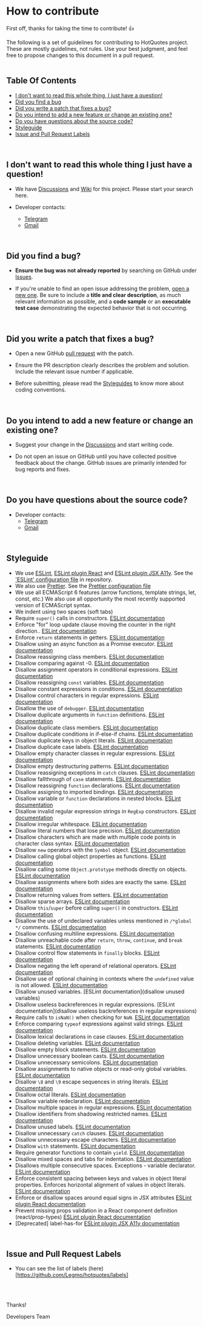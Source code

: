 

# How to contribute

First off, thanks for taking the time to contribute! :+1:
<br>

The following is a set of guidelines for contributing to HotQuotes project. These are mostly guidelines, not rules. Use your best judgment, and feel free to propose changes to this document in a pull request.
<br>
<br>

## Table Of Contents
* [I don't want to read this whole thing, I just have a question!](#i-dont-want-to-read-this-whole-thing-i-just-have-a-question)
* [Did you find a bug](#did-you-find-a-bug)
* [Did you write a patch that fixes a bug?](#did-you-find-a-bug)
* [Do you intend to add a new feature or change an existing one?](#do-you-intend-to-add-a-new-feature-or-change-an-existing-one)
* [Do you have questions about the source code?](#do-you-have-questions-about-the-source-code)
* [Styleguide](#styleguide)
* [Issue and Pull Request Labels](#issue-and-pull-request-labels)
<br>

## I don't want to read this whole thing I just have a question!

* We have [Discussions](https://github.com/Legmo/hotquotes/discussions) and [Wiki](https://github.com/Legmo/hotquotes/wiki) for this project. Please start your search here.

* Developer contacts:
   * <a href='https://t.me/degtiarev' target='_blank' title="Telegram">Telegram</a>
   * <a href='&#109;&#97;&#105;&#108;&#116;&#111;&#58;%6d%61%69%6c%40%6c%65%67%6d%6f%2e%72%75' target='_blank' title="Gmail">Gmail</a>
<br>

## Did you find a bug? ##
* **Ensure the bug was not already reported** by searching on GitHub under [Issues](https://github.com/Legmo/hotquotes/issues).

* If you're unable to find an open issue addressing the problem, [open a new one](https://github.com/Legmo/hotquotes/issues/new). Be sure to include a **title and clear description**, as much relevant information as possible, and a **code sample** or an **executable test case** demonstrating the expected behavior that is not occurring.
<br>

## Did you write a patch that fixes a bug? ##

* Open a new GitHub [pull request](https://github.com/Legmo/hotquotes/pulls) with the patch.

* Ensure the PR description clearly describes the problem and solution. Include the relevant issue number if applicable.

* Before submitting, please read the [Styleguides](#styleguides) to know more about coding conventions.
<br>

## Do you intend to add a new feature or change an existing one? ##
* Suggest your change in the [Discussions](https://github.com/Legmo/hotquotes/discussions) and start writing code.

* Do not open an issue on GitHub until you have collected positive feedback about the change. GitHub issues are primarily intended for bug reports and fixes.
<br>

## Do you have questions about the source code? ##
* Developer contacts:
   * <a href='https://t.me/degtiarev' target='_blank' title="Telegram">Telegram</a>
   * <a href='&#109;&#97;&#105;&#108;&#116;&#111;&#58;%6d%61%69%6c%40%6c%65%67%6d%6f%2e%72%75' target='_blank' title="Gmail">Gmail</a>
<br>

## Styleguide ##
* We use [ESLint](https://eslint.org), [ESLint plugin React](https://github.com/jsx-eslint/eslint-plugin-react) and [ESLint plugin JSX A11y](https://github.com/jsx-eslint/eslint-plugin-jsx-a11y/). See the ['ESLint' configuration file](https://github.com/Legmo/hotquotes/blob/master/.eslintrc.json) in repository.
* We also use [Prettier](https://prettier.io). See the [Prettier configuration file](https://github.com/Legmo/hotquotes/blob/master/.prettierrc.json)
* We use all ECMAScript 6 features (arrow functions, template strings, let, const, etc.) We also use all opportunity the most recently supported version of ECMAScript syntax.
* We indent using two spaces (soft tabs)
* Require `super()` calls in constructors. [ESLint documentation](https://eslint.org/docs/rules/constructor-super)
* Enforce "for" loop update clause moving the counter in the right direction.. [ESLint documentation](https://eslint.org/docs/rules/for-direction)
* Enforce `return` statements in getters. [ESLint documentation](https://eslint.org/docs/rules/getter-return)
* Disallow using an async function as a Promise executor. [ESLint documentation](https://eslint.org/docs/rules/no-async-promise-executor)
* Disallow reassigning class members. [ESLint documentation](https://eslint.org/docs/rules/no-class-assign)
* Disallow comparing against -0. [ESLint documentation](https://eslint.org/docs/rules/no-compare-neg-zero)
* Disallow assignment operators in conditional expressions. [ESLint documentation](https://eslint.org/docs/rules/no-cond-assign)
* Disallow reassigning `const` variables. [ESLint documentation](https://eslint.org/docs/rules/no-const-assign)
* Disallow constant expressions in conditions. [ESLint documentation](https://eslint.org/docs/rules/no-constant-condition)
* Disallow control characters in regular expressions. [ESLint documentation](https://eslint.org/docs/rules/no-control-regex)
* Disallow the use of `debugger`. [ESLint documentation](https://eslint.org/docs/rules/no-debugger)
* Disallow duplicate arguments in `function` definitions. [ESLint documentation](https://eslint.org/docs/rules/no-dupe-args)
* Disallow duplicate class members. [ESLint documentation](https://eslint.org/docs/rules/no-dupe-class-members)
* Disallow duplicate conditions in if-else-if chains. [ESLint documentation](https://eslint.org/docs/rules/no-dupe-else-if)
* Disallow duplicate keys in object literals. [ESLint documentation](https://eslint.org/docs/rules/no-dupe-keys)
* Disallow duplicate case labels. [ESLint documentation](https://eslint.org/docs/rules/no-duplicate-case)
* Disallow empty character classes in regular expressions. [ESLint documentation](https://eslint.org/docs/rules/no-empty-character-class)
* Disallow empty destructuring patterns. [ESLint documentation](https://eslint.org/docs/rules/no-empty-pattern)
* Disallow reassigning exceptions in `catch` clauses. [ESLint documentation](https://eslint.org/docs/rules/no-ex-assign)
* Disallow fallthrough of `case` statements. [ESLint documentation](https://eslint.org/docs/rules/no-fallthrough)
* Disallow reassigning `function` declarations. [ESLint documentation](https://eslint.org/docs/rules/no-func-assign)
* Disallow assigning to imported bindings. [ESLint documentation](https://eslint.org/docs/rules/no-import-assign)
* Disallow variable or `function` declarations in nested blocks. [ESLint documentation](https://eslint.org/docs/rules/no-inner-declarations)
* Disallow invalid regular expression strings in `RegExp` constructors. [ESLint documentation](https://eslint.org/docs/rules/no-invalid-regexp)
* Disallow irregular whitespace. [ESLint documentation](https://eslint.org/docs/rules/no-irregular-whitespace)
* Disallow literal numbers that lose precision. [ESLint documentation](https://eslint.org/docs/rules/no-loss-of-precision)
* Disallow characters which are made with multiple code points in character class syntax. [ESLint documentation](https://eslint.org/docs/rules/no-misleading-character-class)
* Disallow `new` operators with the `Symbol` object. [ESLint documentation](https://eslint.org/docs/rules/no-new-symbol)
* Disallow calling global object properties as functions. [ESLint documentation](https://eslint.org/docs/rules/no-obj-calls)
* Disallow calling some `Object.prototype` methods directly on objects. [ESLint documentation](https://eslint.org/docs/rules/no-prototype-builtins)
* Disallow assignments where both sides are exactly the same. [ESLint documentation](https://eslint.org/docs/rules/no-self-assign)
* Disallow returning values from setters. [ESLint documentation](https://eslint.org/docs/rules/no-setter-return)
* Disallow sparse arrays. [ESLint documentation](https://eslint.org/docs/rules/no-sparse-arrays)
* Disallow `this`/`super` before calling `super()` in constructors. [ESLint documentation](https://eslint.org/docs/rules/no-this-before-super)
* Disallow the use of undeclared variables unless mentioned in `/*global */` comments. [ESLint documentation](https://eslint.org/docs/rules/no-undef)
* Disallow confusing multiline expressions. [ESLint documentation](https://eslint.org/docs/rules/no-unexpected-multiline)
* Disallow unreachable code after `return`, `throw`, `continue`, and `break` statements. [ESLint documentation](https://eslint.org/docs/rules/no-unreachable)
* Disallow control flow statements in `finally` blocks. [ESLint documentation](https://eslint.org/docs/rules/no-unsafe-finally)
* Disallow negating the left operand of relational operators. [ESLint documentation](https://eslint.org/docs/rules/no-unsafe-negation)
* Disallow use of optional chaining in contexts where the `undefined` value is not allowed. [ESLint documentation](https://eslint.org/docs/rules/no-unsafe-optional-chaining)
* Disallow unused variables. [ESLint documentation](disallow unused variables)
* Disallow useless backreferences in regular expressions. [ESLint documentation](disallow useless backreferences in regular expressions)
* Require calls to `isNaN()` when checking for `NaN`. [ESLint documentation](https://eslint.org/docs/rules/use-isnan)
* Enforce comparing `typeof` expressions against valid strings. [ESLint documentation](https://eslint.org/docs/rules/valid-typeof)
* Disallow lexical declarations in case clauses. [ESLint documentation](https://eslint.org/docs/rules/no-case-declarations)
* Disallow deleting variables. [ESLint documentation](https://eslint.org/docs/rules/no-delete-var)
* Disallow empty block statements. [ESLint documentation](https://eslint.org/docs/rules/no-empty)
* Disallow unnecessary boolean casts. [ESLint documentation](https://eslint.org/docs/rules/no-extra-boolean-cast)
* Disallow unnecessary semicolons. [ESLint documentation](https://eslint.org/docs/rules/no-extra-semi)
* Disallow assignments to native objects or read-only global variables. [ESLint documentation](https://eslint.org/docs/rules/no-global-assign)
* Disallow `\8` and `\9` escape sequences in string literals. [ESLint documentation](https://eslint.org/docs/rules/no-nonoctal-decimal-escape)
* Disallow octal literals. [ESLint documentation](https://eslint.org/docs/rules/no-octal)
* Disallow variable redeclaration. [ESLint documentation](https://eslint.org/docs/rules/no-redeclare)
* Disallow multiple spaces in regular expressions. [ESLint documentation](https://eslint.org/docs/rules/no-regex-spaces)
* Disallow identifiers from shadowing restricted names. [ESLint documentation](https://eslint.org/docs/rules/no-shadow-restricted-names)
* Disallow unused labels. [ESLint documentation](https://eslint.org/docs/rules/no-unused-labels)
* Disallow unnecessary `catch` clauses. [ESLint documentation](https://eslint.org/docs/rules/no-useless-catch)
* Disallow unnecessary escape characters. [ESLint documentation](https://eslint.org/docs/rules/no-useless-escape)
* Disallow `with` statements. [ESLint documentation](https://eslint.org/docs/rules/no-with)
* Require generator functions to contain `yield`. [ESLint documentation](https://eslint.org/docs/rules/require-yield)
* Disallow mixed spaces and tabs for indentation. [ESLint documentation](https://eslint.org/docs/rules/no-mixed-spaces-and-tabs)
* Disallows multiple consecutive spaces. Exceptions - variable declarator. [ESLint documentation](https://eslint.org/docs/rules/no-multi-spaces)
* Enforce consistent spacing between keys and values in object literal properties. Enforces horizontal alignment of values in object literals. [ESLint documentation](https://eslint.org/docs/rules/key-spacing)
* Enforce or disallow spaces around equal signs in JSX attributes [ESLint plugin React documentation](https://github.com/jsx-eslint/eslint-plugin-react/blob/master/docs/rules/jsx-equals-spacing.md)
* Prevent missing props validation in a React component definition (react/prop-types) [ESLint plugin React documentation](https://github.com/jsx-eslint/eslint-plugin-react/blob/master/docs/rules/prop-types.md)
* [Deprecated] label-has-for [ESLint plugin JSX A11y documentation](https://github.com/jsx-eslint/eslint-plugin-jsx-a11y/blob/main/docs/rules/label-has-for.md)
<br>

## Issue and Pull Request Labels ##
* You can see the list of labels (here)[https://github.com/Legmo/hotquotes/labels]
<br>
<br>

Thanks!

Developers Team
